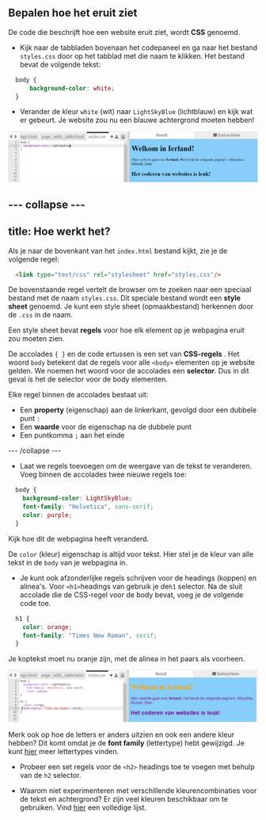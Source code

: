 ## Bepalen hoe het eruit ziet

De code die beschrijft hoe een website eruit ziet, wordt **CSS** genoemd.

- Kijk naar de tabbladen bovenaan het codepaneel en ga naar het bestand `styles.css` door op het tabblad met die naam te klikken. Het bestand bevat de volgende tekst:

```css
  body {
      background-color: white;
  }
```

- Verander de kleur `white` (wit) naar `LightSkyBlue` (lichtblauw) en kijk wat er gebeurt. Je website zou nu een blauwe achtergrond moeten hebben! 

![Example with blue background](images/egFirstCSSbluebg.png)

--- collapse ---
---
title: Hoe werkt het?
---

Als je naar de bovenkant van het `index.html` bestand kijkt, zie je de volgende regel:

```html
  <link type="text/css" rel="stylesheet" href="styles.css"/>
```

De bovenstaande regel vertelt de browser om te zoeken naar een speciaal bestand met de naam `styles.css`. Dit speciale bestand wordt een **style sheet** genoemd. Je kunt een style sheet (opmaakbestand) herkennen door de `.css` in de naam.

Een style sheet bevat **regels** voor hoe elk element op je webpagina eruit zou moeten zien.

De accolades `{ }` en de code ertussen is een set van **CSS-regels** . Het woord `body` betekent dat de regels voor alle `<body>` elementen op je website gelden. We noemen het woord voor de accolades een **selector**. Dus in dit geval is het de selector voor de body elementen.

Elke regel binnen de accolades bestaat uit:

- Een **property** (eigenschap) aan de linkerkant, gevolgd door een dubbele punt `:`
- Een **waarde** voor de eigenschap na de dubbele punt
- Een puntkomma `;` aan het einde

--- /collapse ---

- Laat we regels toevoegen om de weergave van de tekst te veranderen. Voeg binnen de accolades twee nieuwe regels toe:

```css
  body {
    background-color: LightSkyBlue;
    font-family: "Helvetica", sans-serif;
    color: purple;
  }
```

Kijk hoe dit de webpagina heeft veranderd.

De `color` (kleur) eigenschap is altijd voor tekst. Hier stel je de kleur van alle tekst in de `body` van je webpagina in.

- Je kunt ook afzonderlijke regels schrijven voor de headings (koppen) en alinea's. Voor `<h1>`headings van gebruik je de`h1` selector. Na de sluit accolade die de CSS-regel voor de body bevat, voeg je de volgende code toe.

```css
  h1 {
    color: orange;
    font-family: "Times New Roman", serif;
  }
```

Je koptekst moet nu oranje zijn, met de alinea in het paars als voorheen.

![Result of new CSS code](images/egCssColorsFonts.png)

Merk ook op hoe de letters er anders uitzien en ook een andere kleur hebben? Dit komt omdat je de **font family** (lettertype) hebt gewijzigd. Je kunt [hier](http://dojo.soy/web-font-families) meer lettertypes vinden.

- Probeer een set regels voor de `<h2>` headings toe te voegen met behulp van de `h2` selector.

- Waarom niet experimenteren met verschillende kleurencombinaties voor de tekst en achtergrond? Er zijn veel kleuren beschikbaar om te gebruiken. Vind [hier](http://dojo.soy/web-color-names) een volledige lijst.